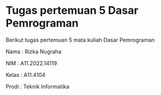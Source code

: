 # Tugas pertemuan 5 Dasar Pemrograman 

Berikut tugas pertemuan 5 mata kuliah Dasar Pemrograman 

Nama : Rizka Nugraha

NIM : A11.2022.14119

Kelas : A11.4104

Prodi : Teknik Informatika
